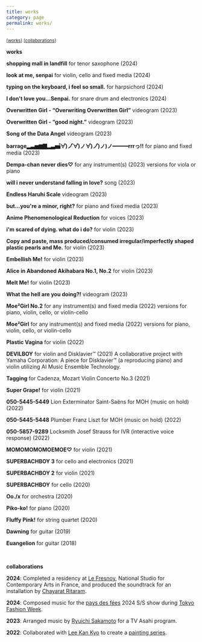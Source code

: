 ```yaml
---
title: works
category: page
permalink: works/
---
```


<small>[[works](#anchor1)]</small>
<small>[[collaborations](#anchor2)]</small>

**works**  

<a id="anchor1"></a>

**shopping mall in landfill**
for tenor saxophone (2024)

**look at me, senpai**
for violin, cello and fixed media (2024)

**typing on the keyboard, i feel so small.**
for harpsichord (2024)

**I don't love you...Senpai.**
for snare drum and electronics (2024)

**Overwritten Girl - “Overwriting Overwritten Girl”**
videogram (2023)

**Overwritten Girl - “good night.”**
videogram (2023)

**Song of the Data Angel**
videogram (2023)

**barrage▂▃▅▆▇▂▃▅゚∀゚)ノ゚∀゚)ノ∀゚)ノ゚)ノ)ノ━━━rrrっ!!**
for piano and fixed media (2023)

**Dempa-chan never dies♡**
for any instrument(s) (2023)
versions for viola or piano

**will i never understand falling in love?**
song (2023)

**Endless Haruhi Scale**
videogram (2023)

**but...you're a minor, right?**
for piano and fixed media (2023)

**Anime Phenomenological Reduction**
for voices (2023)

**i'm scared of dying. what do i do?**
for violin (2023) 

**Copy and paste, mass produced/consumed irregular/imperfectly shaped plastic pearls and Me.**
for violin (2023) 

**Embellish Me!**
for violin (2023) 

**Alice in Abandoned Akihabara No.1, No.2**
for violin (2023) 

**Melt Me!**
for violin (2023)

**What the hell are you doing?!**
videogram (2023)

**Moe²Girl No.2**
for any instrument(s) and fixed media (2022)
versions for piano, violin, cello, or violin-cello

**Moe²Girl**
for any instrument(s) and fixed media (2022)
versions for piano, violin, cello, or violin-cello

**Plastic Vagina**
for violin (2022)

**DEVILBOY**
for violin and Disklavier™ (2021)
A collaborative project with Yamaha Corporation: A piece for Disklavier™ (a reproducing piano) and violin utilizing AI Music Ensemble Technology.

**Tagging**
for Cadenza, Mozart Violin Concerto No.3 (2021) 

**Super Grape!**
for violin (2021)

**050-5445-5449**
Lion Exterminator Saint-Saëns
for MOH (music on hold) (2022)

**050-5445-5448**
Plumber Franz Liszt
for MOH (music on hold) (2022)

**050-5857-9289**
Locksmith Josef Strauss
for IVR (interactive voice response) (2022)

**MOMOMOMOMOEMOE♡**
for violin (2021)

**SUPERBACHBOY 3**
for cello and electronics (2021)

**SUPERBACHBOY 2**
for violin (2021)

**SUPERBACHBOY**
for cello (2020)

**Oo./x**
for orchestra (2020)

**Piko-ko!**
for piano (2020)

**Fluffy Pink!**
for string quartet (2020)

**Dawning**
for guitar (2019)

**Euangelion**
for guitar (2018)

 <br> 

<a id="anchor2"></a>

**collaborations**  

**2024**: Completed a residency at [Le Fresnoy](https://www.lefresnoy.net/en/), National Studio for Contemporary Arts in France, and produced the soundtrack for an installation by [Chayarat Ritaram](https://www.lefresnoy.net/en/ecole/etudiant/607/).  

**2024**: Composed music for the [pays des fées](https://www.pays-des-fees.com/) 2024 S/S show during [Tokyo Fashion Week](https://rakutenfashionweektokyo.com/en/).  

**2023**: Arranged music by [Ryuichi Sakamoto](https://www.sitesakamoto.com/biography) for a TV Asahi program.  

**2022**: Collaborated with [Lee Kan Kyo](https://leekankyo.com/bio) to create a [painting series](https://www.instagram.com/p/CZ11HlxJfbo/?img_index=1).  
